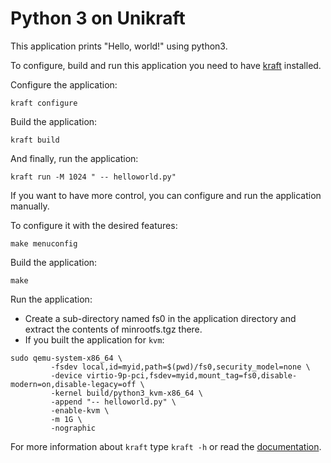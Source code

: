 # Python 3 on Unikraft

This application prints "Hello, world!" using python3.

To configure, build and run this application you need to have [kraft](https://github.com/unikraft/kraft) installed.

Configure the application:
```
kraft configure
```

Build the application:
```
kraft build
```

And finally, run the application:
```
kraft run -M 1024 " -- helloworld.py"
```

If you want to have more control, you can configure and run the application manually.

To configure it with the desired features:
```
make menuconfig
```

Build the application:
```
make
```

Run the application:
- Create a sub-directory named fs0 in the application directory and extract the contents of minrootfs.tgz there.
- If you built the application for `kvm`:
```
sudo qemu-system-x86_64 \
	     -fsdev local,id=myid,path=$(pwd)/fs0,security_model=none \
	     -device virtio-9p-pci,fsdev=myid,mount_tag=fs0,disable-modern=on,disable-legacy=off \
	     -kernel build/python3_kvm-x86_64 \
	     -append "-- helloworld.py" \
	     -enable-kvm \
	     -m 1G \
	     -nographic
```

For more information about `kraft` type ```kraft -h``` or read the
[documentation](http://docs.unikraft.org).
